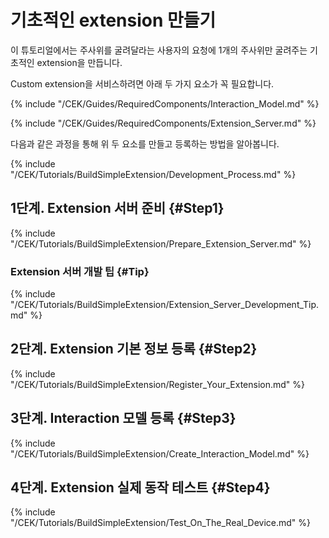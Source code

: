 # 기초적인 extension 만들기
이 튜토리얼에서는 주사위를 굴려달라는 사용자의 요청에 1개의 주사위만 굴려주는 기초적인 extension을 만듭니다.

Custom extension을 서비스하려면 아래 두 가지 요소가 꼭 필요합니다.

{% include "/CEK/Guides/RequiredComponents/Interaction_Model.md" %}

{% include "/CEK/Guides/RequiredComponents/Extension_Server.md" %}

다음과 같은 과정을 통해 위 두 요소를 만들고 등록하는 방법을 알아봅니다.

{% include "/CEK/Tutorials/BuildSimpleExtension/Development_Process.md" %}

## 1단계. Extension 서버 준비 {#Step1}
{% include "/CEK/Tutorials/BuildSimpleExtension/Prepare_Extension_Server.md" %}

### Extension 서버 개발 팁 {#Tip}
{% include "/CEK/Tutorials/BuildSimpleExtension/Extension_Server_Development_Tip.md" %}

## 2단계. Extension 기본 정보 등록 {#Step2}
{% include "/CEK/Tutorials/BuildSimpleExtension/Register_Your_Extension.md" %}

## 3단계. Interaction 모델 등록 {#Step3}
{% include "/CEK/Tutorials/BuildSimpleExtension/Create_Interaction_Model.md" %}

## 4단계. Extension 실제 동작 테스트 {#Step4}
{% include "/CEK/Tutorials/BuildSimpleExtension/Test_On_The_Real_Device.md" %}
